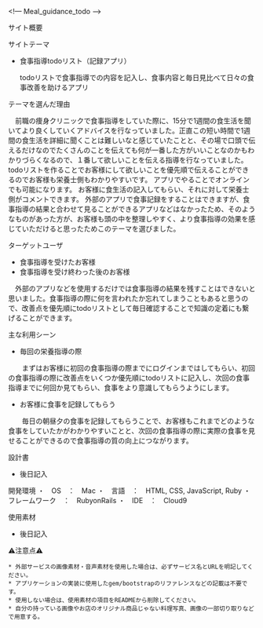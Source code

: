 <!— Meal_guidance_todo -->

サイト概要

サイトテーマ
* 食事指導todoリスト（記録アプリ）

  todoリストで食事指導での内容を記入し、食事内容と毎日見比べて日々の食事改善を助けるアプリ



テーマを選んだ理由

　前職の痩身クリニックで食事指導をしていた際に、15分で1週間の食生活を聞いてより良くしていくアドバイスを行なっていました。正直この短い時間で1週間の食生活を詳細に聞くことは難しいなと感じていたことと、その場で口頭で伝えるだけなのでたくさんのことを伝えても何が一番した方がいいことなのかもわかりづらくなるので、１番して欲しいことを伝える指導を行なっていました。
todoリストを作ることでお客様にして欲しいことを優先順で伝えることができるのでお客様も栄養士側もわかりやすいです。
アプリでやることでオンラインでも可能になります。
お客様に食生活の記入してもらい、それに対して栄養士側がコメントできます。
外部のアプリで食事記録をすることはできますが、食事指導の結果と合わせて見ることができるアプリなどはなかったため、そのようなものがあった方が、お客様も頭の中を整理しやすく、より食事指導の効果を感じていただけると思ったためこのテーマを選びました。


ターゲットユーザ

* 食事指導を受けたお客様
* 食事指導を受け終わった後のお客様

　外部のアプリなどを使用するだけでは食事指導の結果を残すことはできないと思いました。食事指導の際に何を言われたか忘れてしまうこともあると思うので、改善点を優先順にtodoリストとして毎日確認することで知識の定着にも繋げることができます。


主な利用シーン

* 毎回の栄養指導の際

　　まずはお客様に初回の食事指導の際までにログインまではしてもらい、初回の食事指導の際に改善点をいくつか優先順にtodoリストに記入し、次回の食事指導までに何回か見てもらい、食事をより意識してもらうようにします。


* お客様に食事を記録してもらう

　　毎日の朝昼夕の食事を記録してもらうことで、お客様もこれまでどのような食事をしていたかがわかりやすいことと、次回の食事指導の際に実際の食事を見せることができるので食事指導の質の向上につながります。


設計書

* 後日記入



開発環境
・　OS　：　Mac
・　言語　：　HTML, CSS, JavaScript, Ruby
・　フレームワーク　：　RubyonRails
・　IDE　：　Cloud9 


使用素材

* 後日記入

⚠️注意点⚠️

    * 外部サービスの画像素材・音声素材を使用した場合は、必ずサービス名とURLを明記してください。
    * アプリケーションの実装に使用したgem/bootstrapのリファレンスなどの記載は不要です。
    * 使用しない場合は、使用素材の項目をREADMEから削除してください。
    * 自分の持っている画像やお店のオリジナル商品じゃない料理写真、画像の一部切り取りなどで用意する。

